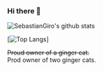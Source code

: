 ### Hi there 👋
![SebastianGiro's github stats](https://github-readme-stats.vercel.app/api?username=SebastianGiro&count_private=true&show_icons=true&theme=material-palenight)

[![Top Langs](https://github-readme-stats.vercel.app/api/top-langs/?username=SebastianGiro&layout=compact)]
<br/>

~~Proud owner of a ginger cat.~~
<br/>
Prod owner of two ginger cats.

